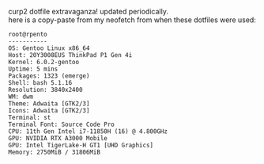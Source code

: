curp2 dotfile extravaganza! updated periodically.  
here is a copy-paste from my neofetch from when these dotfiles were used:

```
root@rpento 
----------- 
OS: Gentoo Linux x86_64 
Host: 20Y3008EUS ThinkPad P1 Gen 4i 
Kernel: 6.0.2-gentoo 
Uptime: 5 mins 
Packages: 1323 (emerge) 
Shell: bash 5.1.16 
Resolution: 3840x2400 
WM: dwm 
Theme: Adwaita [GTK2/3] 
Icons: Adwaita [GTK2/3] 
Terminal: st 
Terminal Font: Source Code Pro 
CPU: 11th Gen Intel i7-11850H (16) @ 4.800GHz 
GPU: NVIDIA RTX A3000 Mobile 
GPU: Intel TigerLake-H GT1 [UHD Graphics] 
Memory: 2750MiB / 31806MiB 

```
